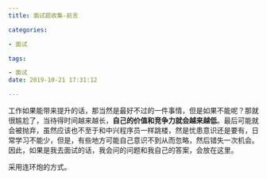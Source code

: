 ```yaml
---
title: 面试题收集-前言

categories: 

- 面试

tags: 

- 面试
date: 2019-10-21 17:31:12

---
```


工作如果能带来提升的话，那当然是最好不过的一件事情，但是如果不能呢？那就很尴尬了，当待得时间越来越长，**自己的价值和竞争力就会越来越低**。最后可能就会被抛弃，虽然应该也不至于和中兴程序员一样跳楼，然是忧患意识还是要有，日常学习不能少，但是，有些地方可能自己意识不到从而忽略，然后错失一次机会。因此，如果是我去面试的话，我会问的问题和我自己的答案，会放在这里。

采用连环炮的方式。

